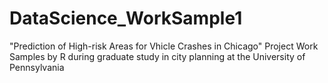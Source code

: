 # DataScience_WorkSample1
"Prediction of High-risk Areas for Vhicle Crashes in Chicago"
Project Work Samples by R during graduate study in city planning at the University of Pennsylvania
